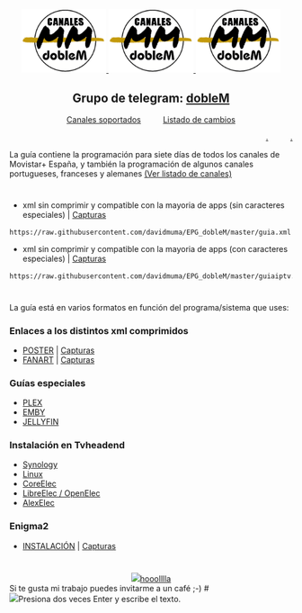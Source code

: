 <p align="center">
  <a href="https://github.com/davidmuma/EPG_dobleM"> <img src="https://raw.githubusercontent.com/davidmuma/Canales_dobleM/master/Images/logo_dobleM.png" width="30%" height="30%"> </a>
  <a href="https://github.com/davidmuma/Canales_dobleM"> <img src="https://raw.githubusercontent.com/davidmuma/Canales_dobleM/master/Images/logo_dobleM.png" width="30%" height="30%"> </a>
  <a href="https://github.com/davidmuma/Docker_dobleM"> <img src="https://raw.githubusercontent.com/davidmuma/Canales_dobleM/master/Images/logo_dobleM.png" width="30%" height="30%"> </a>
</p>

<h2 align="center">
  Grupo de telegram: <a href="https://t.me/EPG_dobleM">dobleM</a>
</h2>

<p align="center">
<a href="https://github.com/davidmuma/EPG_dobleM/blob/master/Varios/Canales_soportados.txt">Canales soportados</a>
&nbsp&nbsp&nbsp&nbsp&nbsp&nbsp&nbsp&nbsp
<a href="https://github.com/davidmuma/EPG_dobleM/blob/master/Varios/changelog.md">Listado de cambios</a>
</p>

<p align="right">
<a href="https://github.com/davidmuma/EPG_dobleM/blob/master/Varios/WG++LOG.txt">.</a>
&nbsp&nbsp&nbsp&nbsp&nbsp&nbsp&nbsp&nbsp
<a href="https://github.com/davidmuma/EPG_dobleM/blob/master/Varios/WG++old.txt">.</a>
</p>


La guía contiene la programación para siete días de todos los canales de Movistar+ España, y también la programación de algunos canales portugueses, franceses y alemanes <a href="https://github.com/davidmuma/EPG_dobleM/blob/master/Varios/Canales_soportados.txt">(Ver listado de canales)</a>
#
- xml sin comprimir y compatible con la mayoria de apps (sin caracteres especiales) | [Capturas](https://raw.githubusercontent.com/davidmuma/Canales_dobleM/master/Varios/EPG/iptvsin.jpg)
```
https://raw.githubusercontent.com/davidmuma/EPG_dobleM/master/guia.xml
```
- xml sin comprimir y compatible con la mayoria de apps (con caracteres especiales)  | [Capturas](https://raw.githubusercontent.com/davidmuma/Canales_dobleM/master/EPG/Varios/iptvcon.jpg)
```
https://raw.githubusercontent.com/davidmuma/EPG_dobleM/master/guiaiptv.xml
```
#
La guía está en varios formatos en función del programa/sistema que uses:

### Enlaces a los distintos xml comprimidos
- [POSTER](https://github.com/davidmuma/Canales_dobleM/blob/master/Varios/XMLposter.md) | [Capturas](https://github.com/davidmuma/EPG_dobleM/blob/master/Varios/capturasP.md)
- [FANART](https://github.com/davidmuma/Canales_dobleM/blob/master/Varios/XMLfanart.md) | [Capturas](https://github.com/davidmuma/EPG_dobleM/blob/master/Varios/capturasF.md)

### Guías especiales
- [PLEX](https://github.com/davidmuma/EPG_dobleM/blob/master/Varios/XMLplex.md)
- [EMBY](https://github.com/davidmuma/EPG_dobleM/blob/master/Varios/XMLemby.md)
- [JELLYFIN](https://github.com/davidmuma/EPG_dobleM/blob/master/Varios/XMLjelly.md)

### Instalación en Tvheadend
- [Synology](https://github.com/davidmuma/Canales_dobleM/blob/master/Varios/EPG/tvh_syno.md)
- [Linux](https://github.com/davidmuma/Canales_dobleM/blob/master/Varios/EPG/tvh_linux.md)
- [CoreElec](https://github.com/davidmuma/Canales_dobleM/blob/master/Varios/EPG/tvh_core.md)
- [LibreElec / OpenElec](https://github.com/davidmuma/Canales_dobleM/blob/master/Varios/EPG/tvh_libre.md)
- [AlexElec](https://github.com/davidmuma/Canales_dobleM/blob/master/Varios/EPG/tvh_alex.md)

### Enigma2
- [INSTALACIÓN](https://github.com/davidmuma/Canales_dobleM/blob/master/Varios/INSenigma2.md) | [Capturas](https://github.com/davidmuma/EPG_dobleM/blob/master/Varios/capturasE.md)
#
<div class="pull left"><center><a href="https://www.paypal.me/EPGdobleM"><img src="http://www.webgrabplus.com/sites/default/files/styles/thumbnail/public/badges/donation.png" style="height: auto !important;width: auto !important;">hooolllla</a> </center></div>
Si te gusta mi trabajo puedes invitarme a un café ;-)
#



<div class="pull-right"><img src="http://www.webgrabplus.com/sites/default/files/styles/thumbnail/public/badges/donation.png">Presiona dos veces Enter y escribe el texto.</div> 



